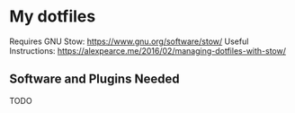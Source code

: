 # My dotfiles
Requires GNU Stow: https://www.gnu.org/software/stow/
Useful Instructions: https://alexpearce.me/2016/02/managing-dotfiles-with-stow/

## Software and Plugins Needed
TODO
